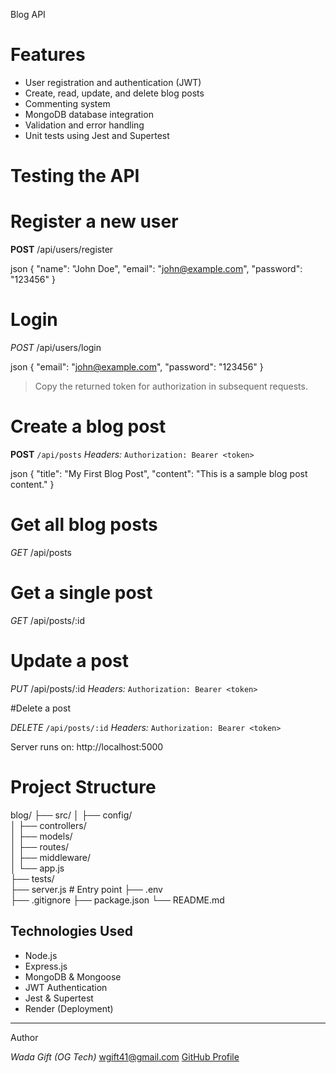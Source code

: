 
Blog API


# Features

* User registration and authentication (JWT)
* Create, read, update, and delete blog posts
* Commenting system
* MongoDB database integration
* Validation and error handling
* Unit tests using Jest and Supertest

# Testing the API


# Register a new user

**POST** /api/users/register

json
{
  "name": "John Doe",
  "email": "john@example.com",
  "password": "123456"
}


# Login

*POST* /api/users/login

json
{
  "email": "john@example.com",
  "password": "123456"
}

> Copy the returned token for authorization in subsequent requests.

# Create a blog post

**POST** `/api/posts`
*Headers:*
`Authorization: Bearer <token>`

json
{
  "title": "My First Blog Post",
  "content": "This is a sample blog post content."
}


# Get all blog posts

*GET* /api/posts

# Get a single post

*GET* /api/posts/:id

# Update a post

*PUT* /api/posts/:id
*Headers:*
`Authorization: Bearer <token>`

#Delete a post

*DELETE* `/api/posts/:id`
*Headers:*
`Authorization: Bearer <token>`





Server runs on:
http://localhost:5000


# Project Structure

blog/
├── src/
│   ├── config/        
│   ├── controllers/   
│   ├── models/        
│   ├── routes/        
│   ├── middleware/    
│   └── app.js         
├── tests/             
├── server.js          # Entry point
├── .env               
├── .gitignore
├── package.json
└── README.md


## Technologies Used

* Node.js
* Express.js
* MongoDB & Mongoose
* JWT Authentication
* Jest & Supertest
* Render (Deployment)

---

 Author

*Wada Gift (OG Tech)*
 [wgift41@gmail.com](mailto:wgift41@gmail.com)
[GitHub Profile](https://github.com/ogeetech)

